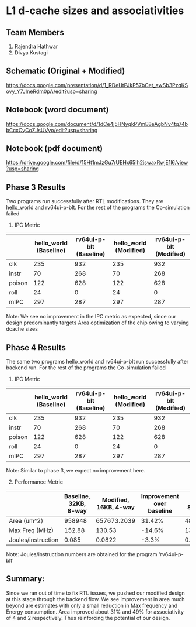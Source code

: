# L1 d-cache sizes and associativities

## Team Members
1. Rajendra Hathwar
2. Divya Kustagi

## Schematic (Original + Modified)
https://docs.google.com/presentation/d/1_RDeUtPJkP57bCet_awSb3PzqKSovy_Y7JIneRdm0pA/edit?usp=sharing

## Notebook (word document)
https://docs.google.com/document/d/1dCe4j5HNyqkPVmE8eAgbNv4tq74bbCcxCyCoZJsUVyo/edit?usp=sharing

## Notebook (pdf document)
https://drive.google.com/file/d/15Ht1mJzGu7rUEHx65Ih2jswaxRwjE1l6/view?usp=sharing


## Phase 3 Results
Two programs run successfully after RTL modifications. They are hello_world and rv64ui-p-blt. For the rest of the programs the Co-simulation failed

1. IPC Metric

|         | hello_world (Baseline) | rv64ui-p-blt (Baseline)| hello_world (Modified)| rv64ui-p-blt (Modified) | 
|---------|-------------|--------------|-------------|--------------|
|  clk    |  235 |  932 |  235 |  932  |
|  instr  |  70  |  268 |  70  |  268  |
|  poison |  122 |  628 |  122 |  628  |
|  roll   |  24  |   0  |  24  |   0   |
|  mIPC   |  297 |  287 |  297 |  287  |

Note: We see no improvement in the IPC metric as expected, since our design predominantly targets Area optimization of the chip owing to varying dcache sizes


## Phase 4 Results
The same two programs hello_world and rv64ui-p-blt run successfully after backend run. For the rest of the programs the Co-simulation failed

1. IPC Metric

|         | hello_world (Baseline) | rv64ui-p-blt (Baseline)| hello_world (Modified)| rv64ui-p-blt (Modified) | 
|---------|-------------|--------------|-------------|--------------|
|  clk    |  235 |  932 |  235 |  932  |
|  instr  |  70  |  268 |  70  |  268  |
|  poison |  122 |  628 |  122 |  628  |
|  roll   |  24  |   0  |  24  |   0   |
|  mIPC   |  297 |  287 |  297 |  287  |

Note: Similar to phase 3, we expect no improvement here.


2. Performance Metric

|                    |Baseline, 32KB, 8-way|Modified, 16KB, 4-way|Improvement over baseline|Modified, 8KB, 2-way|Improvement over baseline|
|--------------------|---------|-------------|---------|-------------|--------|
| Area (um^2)        | 958948  | 657673.2039 |  31.42% | 486830.3853 | 49.23% |
| Max Freq (MHz)     |  152.88 |   130.53    | -14.6%  |    137.95   | -9.7%  |
| Joules/instruction |  0.085  |   0.0822    |  -3.3%  |     0.073   | -14.1% |

Note: Joules/instruction numbers are obtained for the program 'rv64ui-p-blt'


## Summary:
Since we ran out of time to fix RTL issues, we pushed our modified design at this stage through the backend flow. We see improvement in area much beyond are estimates with only a small reduction in Max frequency and Energy consumption. Area improved about 31% and 49% for associativity of 4 and 2 respectively. Thus reinforcing the potential of our design.
